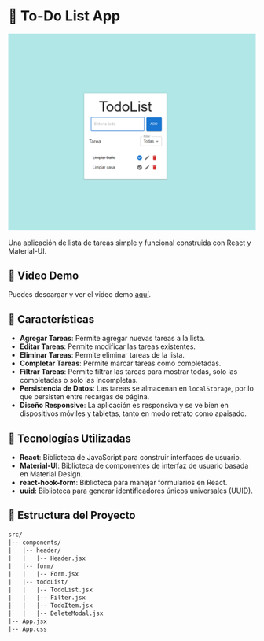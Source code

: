 # 📝 To-Do List App

![To-Do List](./imagenes/to-do-list.png)

Una aplicación de lista de tareas simple y funcional construida con React y Material-UI.

## 🎥 Video Demo

Puedes descargar y ver el video demo [aquí](./imagenes/Grabación%20de%20pantalla%202024-07-05%20200345.mp4).

## 🚀 Características

- **Agregar Tareas**: Permite agregar nuevas tareas a la lista.
- **Editar Tareas**: Permite modificar las tareas existentes.
- **Eliminar Tareas**: Permite eliminar tareas de la lista.
- **Completar Tareas**: Permite marcar tareas como completadas.
- **Filtrar Tareas**: Permite filtrar las tareas para mostrar todas, solo las completadas o solo las incompletas.
- **Persistencia de Datos**: Las tareas se almacenan en `localStorage`, por lo que persisten entre recargas de página.
- **Diseño Responsive**: La aplicación es responsiva y se ve bien en dispositivos móviles y tabletas, tanto en modo retrato como apaisado.

## 🔧 Tecnologías Utilizadas

- **React**: Biblioteca de JavaScript para construir interfaces de usuario.
- **Material-UI**: Biblioteca de componentes de interfaz de usuario basada en Material Design.
- **react-hook-form**: Biblioteca para manejar formularios en React.
- **uuid**: Biblioteca para generar identificadores únicos universales (UUID).

## 📂 Estructura del Proyecto

```plaintext
src/
|-- components/
|   |-- header/
|   |   |-- Header.jsx
|   |-- form/
|   |   |-- Form.jsx
|   |-- todoList/
|   |   |-- TodoList.jsx
|   |   |-- Filter.jsx
|   |   |-- TodoItem.jsx
|   |   |-- DeleteModal.jsx
|-- App.jsx
|-- App.css

